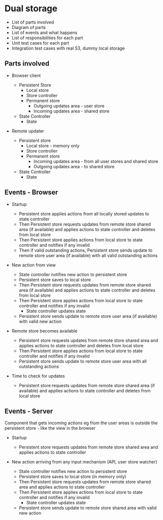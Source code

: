 # Dual storage

- List of parts involved
- Diagram of parts
- List of events and what happens
- List of responsibilities for each part
- Unit test cases for each part
- Integration test cases with real S3, dummy local storage


## Parts involved
- Browser client
  - Persistent Store
    - Local store
    - Store controller
    - Permanent store
      - Outgoing updates area - user store
      - Incoming updates area - shared store
  - State Controller
    - State
  
- Remote updater 
  - Persistent store
    - Local store - memory only
    - Store controller
    - Permanent store
      - Incoming updates area - from all user stores and shared store
      - Outgoing updates area - to shared store
  - State Controller
    - State


## Events - Browser 

- Startup
  - Persistent store applies actions from all locally stored updates to state controller
  - Then Persistent store requests updates from remote store shared area (if available) and applies actions to state controller and deletes from local store
  - Then Persistent store applies actions from local store to state controller and notifies if any invalid
  - Then if valid outstanding actions, Persistent store sends update to remote store user area (if available) with all valid outstanding actions

- New action from view
  - State controller notifies new action to persistent store
  - Persistent store saves to local store
  - Then Persistent store requests updates from remote store shared area (if available) and applies actions to state controller and deletes from local store
  - Then Persistent store applies actions from local store to state controller and notifies if any invalid
    - State controller updates state
  - Persistent store sends update to remote store user area (if available) with valid new action 
  
- Remote store becomes available
  - Persistent store requests updates from remote store shared area and applies actions to state controller and deletes from local store
  - Then Persistent store applies actions from local store to state controller and notifies if any invalid
  - Persistent store sends update to remote store user area with all outstanding actions
  
- Time to check for updates
  - Persistent store requests updates from remote store shared area (if available) and applies actions to state controller and deletes from local store


## Events - Server
Component that gets incoming actions eg from the user areas is outside the persistent store - like the view in the browser

- Startup
  -  Persistent store requests updates from remote store shared area and applies actions to state controller
  
- New action arriving from any input mechanism (API, user store watcher)
  - State controller notifies new action to persistent store
  - Persistent store saves to local store (in memory only)
  - Then Persistent store requests updates from remote store shared area and applies actions to state controller
  - Then Persistent store applies actions from local store to state controller and notifies if any invalid
    - State controller updates state
  - Persistent store sends update to remote store shared area with valid new action

